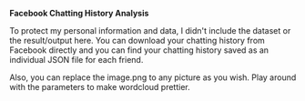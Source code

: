 **Facebook Chatting History Analysis**

To protect my personal information and data, I didn't include the dataset or the result/output here. You can download your chatting history from Facebook directly and you can find your chatting history saved as an individual JSON file for each friend. 

Also, you can replace the image.png to any picture as you wish. Play around with the parameters to make wordcloud prettier.
